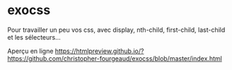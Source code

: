 # exocss
Pour travailler un peu vos css, avec display, nth-child, first-child, last-child et les sélecteurs...

Aperçu en ligne
https://htmlpreview.github.io/?https://github.com/christopher-fourgeaud/exocss/blob/master/index.html
